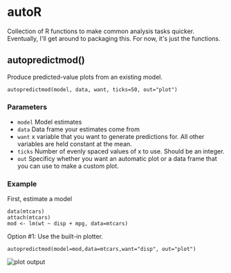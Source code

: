 # autoR
Collection of R functions to make common analysis tasks quicker. Eventually, I'll get around to packaging this. For now, it's just the functions.

## autopredictmod()
Produce predicted-value plots from an existing model.

```
autopredictmod(model, data, want, ticks=50, out="plot")
````

### Parameters

- `model` Model estimates
- `data` Data frame your estimates come from
- `want` x variable that you want to generate predictions for. All other variables are held constant at the mean.
- `ticks` Number of evenly spaced values of x to use. Should be an integer.
- `out` Specificy whether you want an automatic plot or a data frame that you can use to make a custom plot.

### Example

First, estimate a model

```
data(mtcars)
attach(mtcars)
mod <- lm(wt ~ disp + mpg, data=mtcars)
```

Option #1: Use the built-in plotter.
```
autopredictmod(model=mod,data=mtcars,want="disp", out="plot")
```
![plot output](/examples/autopredictmod-plot.png "'plot' output")
